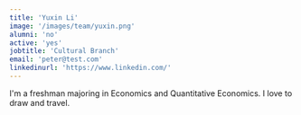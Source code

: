 ```yaml
---
title: 'Yuxin Li'
image: '/images/team/yuxin.png'
alumni: 'no'
active: 'yes'
jobtitle: 'Cultural Branch'
email: 'peter@test.com'
linkedinurl: 'https://www.linkedin.com/'
---
```


I'm a freshman majoring in Economics and Quantitative Economics. I love to draw and travel.
